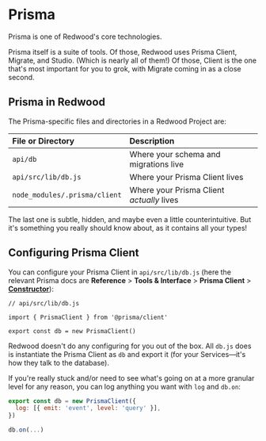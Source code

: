 # Prisma

Prisma is one of Redwood's core technologies. 

Prisma itself is a suite of tools.
Of those, Redwood uses Prisma Client, Migrate, and Studio. (Which is nearly all of them!)
Of those, Client is the one that's most important for you to grok, with Migrate coming in as a close second.

## Prisma in Redwood 

The Prisma-specific files and directories in a Redwood Project are:

| File or Directory             | Description                               |
|:------------------------------|:------------------------------------------|
| `api/db`                      | Where your schema and migrations live     |
| `api/src/lib/db.js`           | Where your Prisma Client lives            |
| `node_modules/.prisma/client` | Where your Prisma Client _actually_ lives |

The last one is subtle, hidden, and maybe even a little counterintuitive. 
But it's something you really should know about, as it contains all your types!

## Configuring Prisma Client

You can configure your Prisma Client in `api/src/lib/db.js` (here the relevant Prisma docs are **Reference** > **Tools & Interface** > **Prisma Client** > [**Constructor**](https://www.prisma.io/docs/reference/tools-and-interfaces/prisma-client/constructor)):

```javascript{9}
// api/src/lib/db.js

import { PrismaClient } from '@prisma/client'

export const db = new PrismaClient()
```

Redwood doesn't do any configuring for you out of the box. 
All `db.js` does is instantiate the Prisma Client as `db` and export it (for your Services—it's how they talk to the database).

If you're really stuck and/or need to see what's going on at a more granular level for any reason, you can log anything you want with `log` and `db.on`:

```javascript
export const db = new PrismaClient({
  log: [{ emit: 'event', level: 'query' }],
})

db.on(...)
```
